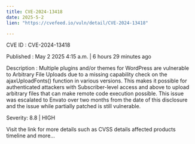 ```yaml
---
title: CVE-2024-13418
date: 2025-5-2
lien: "https://cvefeed.io/vuln/detail/CVE-2024-13418"

---
```


CVE ID : CVE-2024-13418

Published :  May 2
2025
4:15 a.m. | 6 hours
29 minutes ago

Description : Multiple plugins and/or themes for WordPress are vulnerable to Arbitrary File Uploads due to a missing capability check on the ajaxUploadFonts() function in various versions. This makes it possible for authenticated attackers
with Subscriber-level access and above
to upload arbitrary files that can make remote code execution possible. This issue was escalated to Envato over two months from the date of this disclosure and the issue
while partially patched
is still vulnerable.

Severity: 8.8 | HIGH

Visit the link for more details
such as CVSS details
affected products
timeline
and more...

